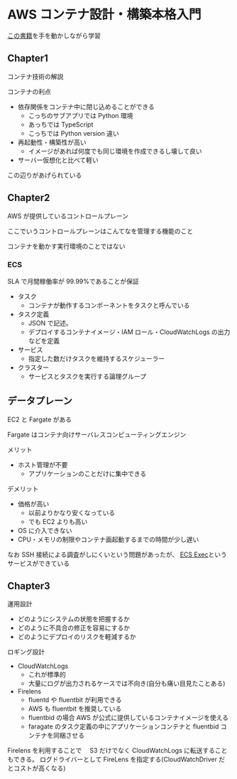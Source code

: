 # AWS コンテナ設計・構築本格入門

[この書籍](https://www.amazon.co.jp/dp/B09DKZC1ZH/ref=dp-kindle-redirect?_encoding=UTF8&btkr=1)を手を動かしながら学習

## Chapter1

コンテナ技術の解説

コンテナの利点

- 依存関係をコンテナ中に閉じ込めることができる
  - こっちのサブアプリでは Python 環境
  - あっちでは TypeScript
  - こっちでは Python version 違い
- 再起動性・構築性が高い
  - イメージがあれば何度でも同じ環境を作成できるし壊して良い
- サーバー仮想化と比べて軽い

この辺りがあげられている

## Chapter2

AWS が提供しているコントロールプレーン

ここでいうコントロールプレーンはこんてなを管理する機能のこと

コンテナを動かす実行環境のことではない

### ECS

SLA で月間稼働率が 99.99%であることが保証

- タスク
  - コンテナが動作するコンポーネントをタスクと呼んでいる
- タスク定義
  - JSON で記述。
  - デプロイするコンテナイメージ・IAM ロール・CloudWatchLogs の出力などを定義
- サービス
  - 指定した数だけタスクを維持するスケジューラー
- クラスター
  - サービスとタスクを実行する論理グループ

## データプレーン

EC2 と Fargate がある

Fargate はコンテナ向けサーバレスコンピューティングエンジン

メリット

- ホスト管理が不要
  - アプリケーションのことだけに集中できる

デメリット

- 価格が高い
  - 以前よりかなり安くなっている
  - でも EC2 よりも高い
- OS に介入できない
- CPU・メモリの制限やコンテナ画起動するまでの時間が少し遅い

なお SSH 接続による調査がしにくいという問題があったが、
[ECS Exec](https://docs.aws.amazon.com/ja_jp/AmazonECS/latest/userguide/ecs-exec.html)というサービスができている

## Chapter3

運用設計

- どのようにシステムの状態を把握するか
- どのように不具合の修正を容易にするか
- どのようにデプロイのリスクを軽減するか

ロギング設計

- CloudWatchLogs
  - これが標準的
  - 大量にログが出力されるケースでは不向き(自分も痛い目見たことある)
- Firelens
  - fluentd や fluentbit が利用できる
  - AWS も fluentbit を推奨している
  - fluentbid の場合 AWS が公式に提供しているコンテナイメージを使える
  - faragate のタスク定義の中にアプリケーションコンテナと fluentbid コンテナを同梱させる

Firelens を利用することで　 S3 だけでなく CloudWatchLogs に転送することもできる。
ログドライバーとして FireLens を指定する(CloudWatchDriver だとコストが高くなる)
